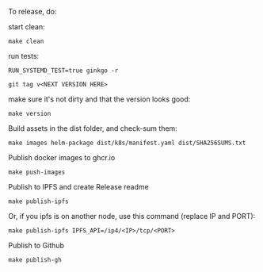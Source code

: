 To release, do:

start clean:
```
make clean
```

run tests:
```
RUN_SYSTEMD_TEST=true ginkgo -r
```

```
git tag v<NEXT VERSION HERE>
```

make sure it's not dirty and that the version looks good:

```
make version
```

Build assets in the dist folder, and check-sum them:
```
make images helm-package dist/k8s/manifest.yaml dist/SHA256SUMS.txt
```

Publish docker images to ghcr.io
```
make push-images
```

Publish to IPFS and create Release readme
```
make publish-ipfs
```
Or, if you ipfs is on another node, use this command (replace IP and PORT):
```
make publish-ipfs IPFS_API=/ip4/<IP>/tcp/<PORT>
```

Publish to Github
```
make publish-gh
```